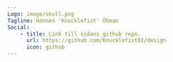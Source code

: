 ```yaml
---
Logo: image/skull.png
Tagline: Hannes 'Knucklefist' Öhman
Social:
    - title: Link till sidans github repo.
      url: https://github.com/Knucklefist01/design
      icon: github
---
```

